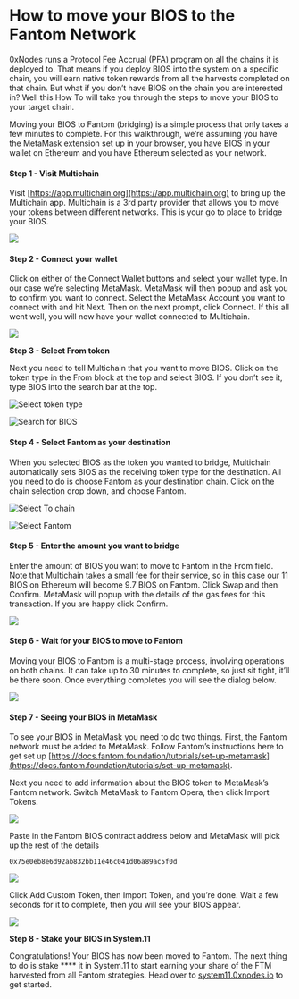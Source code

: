 # How to move your BIOS to the Fantom Network

0xNodes runs a Protocol Fee Accrual (PFA) program on all the chains it is deployed to.  That means if you deploy BIOS into the system on a specific chain, you will earn native token rewards from all the harvests completed on that chain.  But what if you don’t have BIOS on the chain you are interested in?  Well this How To will take you through the steps to move your BIOS to your target chain.

Moving your BIOS to Fantom (bridging) is a simple process that only takes a few minutes to complete.  For this walkthrough, we’re assuming you have the MetaMask extension set up in your browser, you have BIOS in your wallet on Ethereum and you have Ethereum selected as your network.

#### **Step 1 - Visit Multichain**

Visit [https://app.multichain.org](https://app.multichain.org) to bring up the Multichain app. Multichain is a 3rd party provider that allows you to move your tokens between different networks. This is your go to place to bridge your BIOS.

![](.gitbook/assets/multichain-app-not-connected.png)

#### **Step 2 - Connect your wallet**

Click on either of the Connect Wallet buttons and select your wallet type.  In our case we’re selecting MetaMask. MetaMask will then popup and ask you to confirm you want to connect. Select the MetaMask Account you want to connect with and hit Next. Then on the next prompt, click Connect.  If this all went well, you will now have your wallet connected to Multichain.

![](.gitbook/assets/multichain-connect-to-wallet-with-arrow.png)

**Step 3 - Select From token**

Next you need to tell Multichain that you want to move BIOS. Click on the token type in the From block at the top and select BIOS.  If you don’t see it, type BIOS into the search bar at the top.

![Select token type](.gitbook/assets/multichain-from-select-token-type.png)

![Search for BIOS](.gitbook/assets/multichain-select-bios-from-list.png)

#### **Step 4 - Select Fantom as your destination**

When you selected BIOS as the token you wanted to bridge, Multichain automatically sets BIOS as the receiving token type for the destination. All you need to do is choose Fantom as your destination chain.  Click on the chain selection drop down, and choose Fantom.

![Select To chain](.gitbook/assets/multichain-select-to-chain-with-arrow.png)

![Select Fantom](.gitbook/assets/multichain-to-chain-dialog-with-arrow.png)

#### **Step 5 - Enter the amount you want to bridge**

Enter the amount of BIOS you want to move to Fantom in the From field.  Note that Multichain takes a small fee for their service, so in this case our 11 BIOS on Ethereum will become 9.7 BIOS on Fantom.  Click Swap and then Confirm.  MetaMask will popup with the details of the gas fees for this transaction.  If you are happy click Confirm.

![](.gitbook/assets/multichain-swap-amount-fantom.png)

#### **Step 6 - Wait for your BIOS to move to Fantom**

Moving your BIOS to Fantom is a multi-stage process, involving operations on both chains. It can take up to 30 minutes to complete, so just sit tight, it’ll be there soon. Once everything completes you will see the dialog below.

![](.gitbook/assets/multichain-transaction-complete-fantom.png)

#### **Step 7 - Seeing your BIOS in MetaMask**

To see your BIOS in MetaMask you need to do two things.  First, the Fantom network must be added to MetaMask.  Follow Fantom’s instructions here to get set up [https://docs.fantom.foundation/tutorials/set-up-metamask](https://docs.fantom.foundation/tutorials/set-up-metamask).

Next you need to add information about the BIOS token to MetaMask’s Fantom network.  Switch MetaMask to Fantom Opera, then click Import Tokens.

![](.gitbook/assets/metamask-import-token.png)

Paste in the Fantom BIOS contract address below and MetaMask will pick up the rest of the details

```
0x75e0eb8e6d92ab832bb11e46c041d06a89ac5f0d
```

![](.gitbook/assets/metamask-add-custom-token-fantom.png)

Click Add Custom Token, then Import Token, and you’re done.  Wait a few seconds for it to complete, then you will see your BIOS appear.

![](.gitbook/assets/metamask-bios-in-wallet.png)

**Step 8 - Stake your BIOS in System.11**

Congratulations!  Your BIOS has now been moved to Fantom.  The next thing to do is stake **** it in System.11 to start earning your share of the FTM harvested from all Fantom strategies.  Head over to [system11.0xnodes.io](http://system11.0xnodes.io) to get started.
